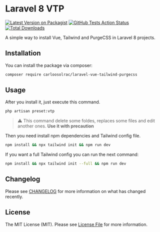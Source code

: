 # Laravel 8 VTP

[![Latest Version on Packagist](https://img.shields.io/packagist/v/carloosolrac/laravel-vue-tailwind-purgecss.svg?style=flat-square)](https://packagist.org/packages/carloosolrac/laravel-vue-tailwind-purgecss)
[![GitHub Tests Action Status](https://img.shields.io/github/workflow/status/carloosolrac/laravel-vue-tailwind-purgecss/run-tests?label=tests)](https://github.com/carloosolrac/laravel-vue-tailwind-purgecss/actions?query=workflow%3Arun-tests+branch%3Amaster)
[![Total Downloads](https://img.shields.io/packagist/dt/carloosolrac/laravel-vue-tailwind-purgecss.svg?style=flat-square)](https://packagist.org/packages/carloosolrac/laravel-vue-tailwind-purgecss)


A simple way to install Vue, Tailwind and PurgeCSS in Laravel 8 projects.

## Installation

You can install the package via composer:

```bash
composer require carloosolrac/laravel-vue-tailwind-purgecss
```


## Usage

After you install it, just execute this command.

``` bash
php artisan preset:vtp
```

> :warning: This command delete some foldes, replaces some files and edit another ones. **Use it with precaution** 

Then you need install npm dependencies and Tailwind config file.

```bash 
npm install && npx tailwind init && npm run dev
```

If you want a full Tailwind config you can run the next command:

```bash
npm install && npx tailwind init --full && npm run dev
```


## Changelog

Please see [CHANGELOG](CHANGELOG.md) for more information on what has changed recently.



## License

The MIT License (MIT). Please see [License File](LICENSE.md) for more information.

